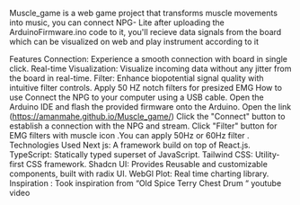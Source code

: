Muscle_game is a web game project that transforms muscle movements into music, you can connect NPG- Lite after uploading the ArduinoFirmware.ino code to it, you'll recieve data signals from the board which can be visualized on web and play instrument according to it 

Features
Connection: Experience a smooth connection with board in single click.
Real-time Visualization: Visualize incoming data without any jitter from the board in real-time.
Filter: Enhance biopotential signal quality with intuitive filter controls. Apply 50 HZ notch filters for presized  EMG 
How to use
Connect the NPG to your computer using a USB cable.
Open the Arduino IDE and flash the provided firmware onto the Arduino.
Open the link (https://amanmahe.github.io/Muscle_game/)
Click the "Connect" button to establish a connection with the NPG and stream.
Click "Filter" button for EMG filters with muscle icon .You can apply 50Hz or 60Hz filter .
Technologies Used
Next js: A framework build on top of React.js.
TypeScript: Statically typed superset of JavaScript.
Tailwind CSS: Utility-first CSS framework.
Shadcn UI: Provides Reusable and customizable components, built with radix UI.
WebGl Plot: Real time charting library.
Inspiration :
Took inspiration from “Old Spice Terry Chest Drum “ youtube video
